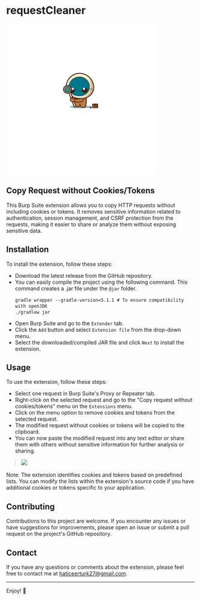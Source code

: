 # requestCleaner

<img src="https://github.com/haticeerturk/requestCleaner/blob/main/logo.png" width="400">

## Copy Request without Cookies/Tokens
This Burp Suite extension allows you to copy HTTP requests without including cookies or tokens. It removes sensitive information related to authentication, session management, and CSRF protection from the requests, making it easier to share or analyze them without exposing sensitive data.

## Installation
To install the extension, follow these steps:

- Download the latest release from the GitHub repository.
- You can easily compile the project using the following command. This command creates a .jar file under the `@jar` folder.
    ```
    gradle wrapper --gradle-version=5.1.1 # To ensure compatibility with openJDK
    ./gradlew jar
    ```
- Open Burp Suite and go to the `Extender` tab.
- Click the `Add` button and select `Extension file` from the drop-down menu.
- Select the downloaded/compiled JAR file and click `Next` to install the extension.

## Usage
To use the extension, follow these steps:

- Select one request in Burp Suite's Proxy or Repeater tab.
- Right-click on the selected request and go to the "Copy request without cookies/tokens" menu on the `Extensions` menu.
- Click on the menu option to remove cookies and tokens from the selected request.
- The modified request without cookies or tokens will be copied to the clipboard.
- You can now paste the modified request into any text editor or share them with others without sensitive information for further analysis or sharing.

> ![](https://github.com/haticeerturk/requestCleaner/blob/main/extension.gif)

Note: The extension identifies cookies and tokens based on predefined lists. You can modify the lists within the extension's source code if you have additional cookies or tokens specific to your application.

## Contributing

Contributions to this project are welcome. If you encounter any issues or have suggestions for improvements, please open an issue or submit a pull request on the project's GitHub repository.

## Contact
If you have any questions or comments about the extension, please feel free to contact me at haticeerturk27@gmail.com.

---

Enjoy! :brown_heart:
